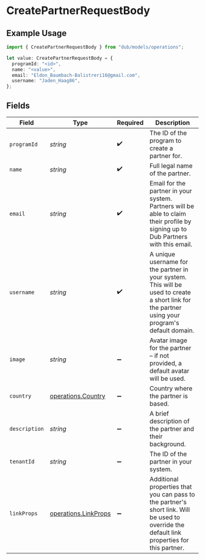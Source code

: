 # CreatePartnerRequestBody

## Example Usage

```typescript
import { CreatePartnerRequestBody } from "dub/models/operations";

let value: CreatePartnerRequestBody = {
  programId: "<id>",
  name: "<value>",
  email: "Eldon_Baumbach-Balistreri16@gmail.com",
  username: "Jaden_Haag86",
};
```

## Fields

| Field                                                                                                                                           | Type                                                                                                                                            | Required                                                                                                                                        | Description                                                                                                                                     |
| ----------------------------------------------------------------------------------------------------------------------------------------------- | ----------------------------------------------------------------------------------------------------------------------------------------------- | ----------------------------------------------------------------------------------------------------------------------------------------------- | ----------------------------------------------------------------------------------------------------------------------------------------------- |
| `programId`                                                                                                                                     | *string*                                                                                                                                        | :heavy_check_mark:                                                                                                                              | The ID of the program to create a partner for.                                                                                                  |
| `name`                                                                                                                                          | *string*                                                                                                                                        | :heavy_check_mark:                                                                                                                              | Full legal name of the partner.                                                                                                                 |
| `email`                                                                                                                                         | *string*                                                                                                                                        | :heavy_check_mark:                                                                                                                              | Email for the partner in your system. Partners will be able to claim their profile by signing up to Dub Partners with this email.               |
| `username`                                                                                                                                      | *string*                                                                                                                                        | :heavy_check_mark:                                                                                                                              | A unique username for the partner in your system. This will be used to create a short link for the partner using your program's default domain. |
| `image`                                                                                                                                         | *string*                                                                                                                                        | :heavy_minus_sign:                                                                                                                              | Avatar image for the partner – if not provided, a default avatar will be used.                                                                  |
| `country`                                                                                                                                       | [operations.Country](../../models/operations/country.md)                                                                                        | :heavy_minus_sign:                                                                                                                              | Country where the partner is based.                                                                                                             |
| `description`                                                                                                                                   | *string*                                                                                                                                        | :heavy_minus_sign:                                                                                                                              | A brief description of the partner and their background.                                                                                        |
| `tenantId`                                                                                                                                      | *string*                                                                                                                                        | :heavy_minus_sign:                                                                                                                              | The ID of the partner in your system.                                                                                                           |
| `linkProps`                                                                                                                                     | [operations.LinkProps](../../models/operations/linkprops.md)                                                                                    | :heavy_minus_sign:                                                                                                                              | Additional properties that you can pass to the partner's short link. Will be used to override the default link properties for this partner.     |
